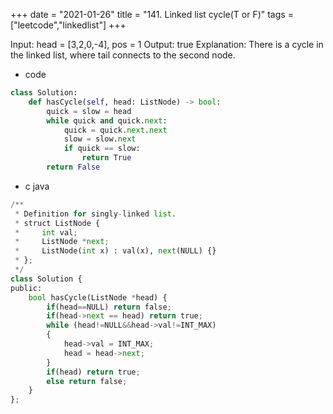 +++
date = "2021-01-26"
title = "141. Linked list cycle(T or F)"
tags = ["leetcode","linkedlist"]
+++

Input: head = [3,2,0,-4], pos = 1
Output: true
Explanation: There is a cycle in the linked list, where tail connects to the second node.

- code
```python
class Solution:
    def hasCycle(self, head: ListNode) -> bool:
        quick = slow = head
        while quick and quick.next:
            quick = quick.next.next
            slow = slow.next
            if quick == slow:
                return True
        return False
```
- c java
```python
/**
 * Definition for singly-linked list.
 * struct ListNode {
 *     int val;
 *     ListNode *next;
 *     ListNode(int x) : val(x), next(NULL) {}
 * };
 */
class Solution {
public:
	bool hasCycle(ListNode *head) {
        if(head==NULL) return false;
        if(head->next == head) return true;
		while (head!=NULL&&head->val!=INT_MAX)
		{
			head->val = INT_MAX;
			head = head->next;
		}
        if(head) return true;
        else return false;
	}
};
```

